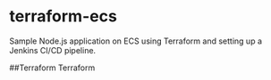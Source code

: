 # terraform-ecs
Sample Node.js application on ECS using Terraform and setting up a Jenkins CI/CD pipeline.


##Terraform
Terraform
